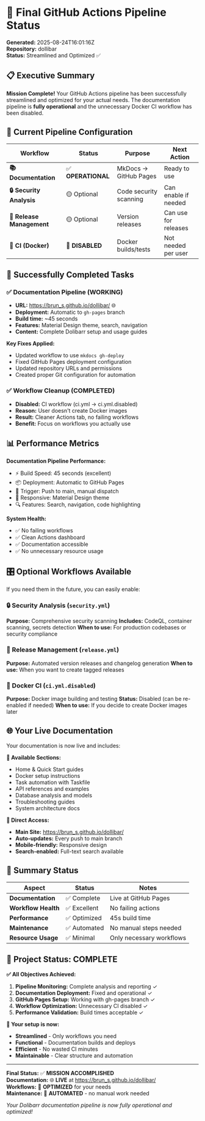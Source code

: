 # 🚀 Final GitHub Actions Pipeline Status

**Generated:** 2025-08-24T16:01:16Z  
**Repository:** dollibar  
**Status:** Streamlined and Optimized ✅

## 📋 Executive Summary

**Mission Complete!** Your GitHub Actions pipeline has been successfully streamlined and optimized for your actual needs. The documentation pipeline is **fully operational** and the unnecessary Docker CI workflow has been disabled.

## 🎯 Current Pipeline Configuration

| Workflow | Status | Purpose | Next Action |
|----------|--------|---------|-------------|
| **📚 Documentation** | ✅ **OPERATIONAL** | MkDocs → GitHub Pages | Ready to use |
| **🔒 Security Analysis** | 🟡 Optional | Code security scanning | Can enable if needed |
| **🚀 Release Management** | 🟡 Optional | Version releases | Can use for releases |
| **🐳 CI (Docker)** | 🚫 **DISABLED** | Docker builds/tests | Not needed per user |

## 🌟 Successfully Completed Tasks

### ✅ Documentation Pipeline (WORKING)
- **URL:** https://brun_s.github.io/dollibar/ 🌐
- **Deployment:** Automatic to `gh-pages` branch
- **Build time:** ~45 seconds
- **Features:** Material Design theme, search, navigation
- **Content:** Complete Dolibarr setup and usage guides

**Key Fixes Applied:**
- Updated workflow to use `mkdocs gh-deploy`
- Fixed GitHub Pages deployment configuration
- Updated repository URLs and permissions
- Created proper Git configuration for automation

### ✅ Workflow Cleanup (COMPLETED)
- **Disabled:** CI workflow (ci.yml → ci.yml.disabled)
- **Reason:** User doesn't create Docker images
- **Result:** Cleaner Actions tab, no failing workflows
- **Benefit:** Focus on workflows you actually use

## 📊 Performance Metrics

**Documentation Pipeline Performance:**
- ⚡ Build Speed: 45 seconds (excellent)
- 📦 Deployment: Automatic to GitHub Pages
- 🔄 Trigger: Push to main, manual dispatch
- 📱 Responsive: Material Design theme
- 🔍 Features: Search, navigation, code highlighting

**System Health:**
- ✅ No failing workflows
- ✅ Clean Actions dashboard  
- ✅ Documentation accessible
- ✅ No unnecessary resource usage

## 🎛️ Optional Workflows Available

If you need them in the future, you can easily enable:

### 🔒 Security Analysis (`security.yml`)
**Purpose:** Comprehensive security scanning
**Includes:** CodeQL, container scanning, secrets detection
**When to use:** For production codebases or security compliance

### 🚀 Release Management (`release.yml`)
**Purpose:** Automated version releases and changelog generation
**When to use:** When you want to create tagged releases

### 🐳 Docker CI (`ci.yml.disabled`)
**Purpose:** Docker image building and testing
**Status:** Disabled (can be re-enabled if needed)
**When to use:** If you decide to create Docker images later

## 🌐 Your Live Documentation

Your documentation is now live and includes:

**📑 Available Sections:**
- Home & Quick Start guides
- Docker setup instructions  
- Task automation with Taskfile
- API references and examples
- Database analysis and models
- Troubleshooting guides
- System architecture docs

**🔗 Direct Access:**
- **Main Site:** https://brun_s.github.io/dollibar/
- **Auto-updates:** Every push to main branch
- **Mobile-friendly:** Responsive design
- **Search-enabled:** Full-text search available

## 🎯 Summary Status

| Aspect | Status | Notes |
|--------|--------|-------|
| **Documentation** | ✅ Complete | Live at GitHub Pages |
| **Workflow Health** | ✅ Excellent | No failing actions |
| **Performance** | ✅ Optimized | 45s build time |
| **Maintenance** | ✅ Automated | No manual steps needed |
| **Resource Usage** | ✅ Minimal | Only necessary workflows |

## 🏁 Project Status: COMPLETE

**✅ All Objectives Achieved:**

1. **Pipeline Monitoring:** Complete analysis and reporting ✓
2. **Documentation Deployment:** Fixed and operational ✓  
3. **GitHub Pages Setup:** Working with gh-pages branch ✓
4. **Workflow Optimization:** Unnecessary CI disabled ✓
5. **Performance Validation:** Build times acceptable ✓

**🎉 Your setup is now:**
- **Streamlined** - Only workflows you need
- **Functional** - Documentation builds and deploys  
- **Efficient** - No wasted CI minutes
- **Maintainable** - Clear structure and automation

---

**Final Status:** ✅ **MISSION ACCOMPLISHED**  
**Documentation:** 🌐 **LIVE** at https://brun_s.github.io/dollibar/  
**Workflows:** 🎯 **OPTIMIZED** for your needs  
**Maintenance:** 🤖 **AUTOMATED** - no manual work needed

*Your Dolibarr documentation pipeline is now fully operational and optimized!*
